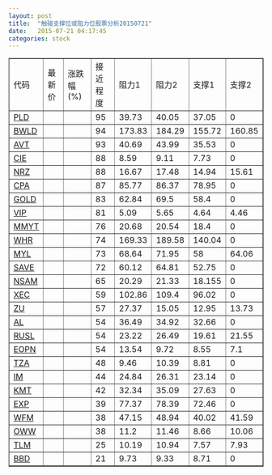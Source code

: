 ```yaml
---
layout: post
title:  "触碰支撑位或阻力位股票分析20150721"
date:   2015-07-21 04:17:45
categories: stock
---
```

<script type="text/javascript">
var stockList = []
stockList.push('gb_pld');
stockList.push('gb_bwld');
stockList.push('gb_avt');
stockList.push('gb_cie');
stockList.push('gb_nrz');
stockList.push('gb_cpa');
stockList.push('gb_gold');
stockList.push('gb_vip');
stockList.push('gb_mmyt');
stockList.push('gb_whr');
stockList.push('gb_myl');
stockList.push('gb_save');
stockList.push('gb_nsam');
stockList.push('gb_xec');
stockList.push('gb_zu');
stockList.push('gb_al');
stockList.push('gb_rusl');
stockList.push('gb_eopn');
stockList.push('gb_tza');
stockList.push('gb_im');
stockList.push('gb_kmt');
stockList.push('gb_exp');
stockList.push('gb_wfm');
stockList.push('gb_oww');
stockList.push('gb_tlm');
stockList.push('gb_bbd');
</script>
<table border="1">
 <tr>
 <td>代码</td>
 <td>最新价</td>
 <td>涨跌幅(%)</td>
 <td>接近程度</td>
 <td>阻力1</td>
 <td>阻力2</td>
 <td>支撑1</td>
 <td>支撑2</td>
</tr>
  <tr id="pld" class="red">
  <td><a href="http://stock.finance.sina.com.cn/usstock/quotes/PLD.html" target="_blank">PLD</a></td><td></td><td></td><td>95</td><td>39.73</td><td>40.05</td><td>37.05</td><td>0</td></tr>
  <tr id="bwld" class="red">
  <td><a href="http://stock.finance.sina.com.cn/usstock/quotes/BWLD.html" target="_blank">BWLD</a></td><td></td><td></td><td>94</td><td>173.83</td><td>184.29</td><td>155.72</td><td>160.85</td></tr>
  <tr id="avt" class="red">
  <td><a href="http://stock.finance.sina.com.cn/usstock/quotes/AVT.html" target="_blank">AVT</a></td><td></td><td></td><td>93</td><td>40.69</td><td>43.99</td><td>35.53</td><td>0</td></tr>
  <tr id="cie" class="green">
  <td><a href="http://stock.finance.sina.com.cn/usstock/quotes/CIE.html" target="_blank">CIE</a></td><td></td><td></td><td>88</td><td>8.59</td><td>9.11</td><td>7.73</td><td>0</td></tr>
  <tr id="nrz" class="green">
  <td><a href="http://stock.finance.sina.com.cn/usstock/quotes/NRZ.html" target="_blank">NRZ</a></td><td></td><td></td><td>88</td><td>16.67</td><td>17.48</td><td>14.94</td><td>15.61</td></tr>
  <tr id="cpa" class="green">
  <td><a href="http://stock.finance.sina.com.cn/usstock/quotes/CPA.html" target="_blank">CPA</a></td><td></td><td></td><td>87</td><td>85.77</td><td>86.37</td><td>78.95</td><td>0</td></tr>
  <tr id="gold" class="green">
  <td><a href="http://stock.finance.sina.com.cn/usstock/quotes/GOLD.html" target="_blank">GOLD</a></td><td></td><td></td><td>83</td><td>62.84</td><td>69.5</td><td>58.4</td><td>0</td></tr>
  <tr id="vip" class="red">
  <td><a href="http://stock.finance.sina.com.cn/usstock/quotes/VIP.html" target="_blank">VIP</a></td><td></td><td></td><td>81</td><td>5.09</td><td>5.65</td><td>4.64</td><td>4.46</td></tr>
  <tr id="mmyt" class="red">
  <td><a href="http://stock.finance.sina.com.cn/usstock/quotes/MMYT.html" target="_blank">MMYT</a></td><td></td><td></td><td>76</td><td>20.68</td><td>20.54</td><td>18.4</td><td>0</td></tr>
  <tr id="whr" class="red">
  <td><a href="http://stock.finance.sina.com.cn/usstock/quotes/WHR.html" target="_blank">WHR</a></td><td></td><td></td><td>74</td><td>169.33</td><td>189.58</td><td>140.04</td><td>0</td></tr>
  <tr id="myl" class="red">
  <td><a href="http://stock.finance.sina.com.cn/usstock/quotes/MYL.html" target="_blank">MYL</a></td><td></td><td></td><td>73</td><td>68.64</td><td>71.95</td><td>58</td><td>64.06</td></tr>
  <tr id="save" class="red">
  <td><a href="http://stock.finance.sina.com.cn/usstock/quotes/SAVE.html" target="_blank">SAVE</a></td><td></td><td></td><td>72</td><td>60.12</td><td>64.81</td><td>52.75</td><td>0</td></tr>
  <tr id="nsam" class="green">
  <td><a href="http://stock.finance.sina.com.cn/usstock/quotes/NSAM.html" target="_blank">NSAM</a></td><td></td><td></td><td>65</td><td>20.29</td><td>21.33</td><td>18.155</td><td>0</td></tr>
  <tr id="xec" class="red">
  <td><a href="http://stock.finance.sina.com.cn/usstock/quotes/XEC.html" target="_blank">XEC</a></td><td></td><td></td><td>59</td><td>102.86</td><td>109.4</td><td>96.02</td><td>0</td></tr>
  <tr id="zu" class="green">
  <td><a href="http://stock.finance.sina.com.cn/usstock/quotes/ZU.html" target="_blank">ZU</a></td><td></td><td></td><td>57</td><td>27.37</td><td>15.05</td><td>12.95</td><td>13.73</td></tr>
  <tr id="al" class="red">
  <td><a href="http://stock.finance.sina.com.cn/usstock/quotes/AL.html" target="_blank">AL</a></td><td></td><td></td><td>54</td><td>36.49</td><td>34.92</td><td>32.66</td><td>0</td></tr>
  <tr id="rusl" class="green">
  <td><a href="http://stock.finance.sina.com.cn/usstock/quotes/RUSL.html" target="_blank">RUSL</a></td><td></td><td></td><td>54</td><td>23.22</td><td>26.49</td><td>19.61</td><td>21.55</td></tr>
  <tr id="eopn" class="green">
  <td><a href="http://stock.finance.sina.com.cn/usstock/quotes/EOPN.html" target="_blank">EOPN</a></td><td></td><td></td><td>54</td><td>13.54</td><td>9.72</td><td>8.55</td><td>7.1</td></tr>
  <tr id="tza" class="red">
  <td><a href="http://stock.finance.sina.com.cn/usstock/quotes/TZA.html" target="_blank">TZA</a></td><td></td><td></td><td>48</td><td>9.46</td><td>10.39</td><td>8.81</td><td>0</td></tr>
  <tr id="im" class="red">
  <td><a href="http://stock.finance.sina.com.cn/usstock/quotes/IM.html" target="_blank">IM</a></td><td></td><td></td><td>44</td><td>24.84</td><td>26.31</td><td>23.14</td><td>0</td></tr>
  <tr id="kmt" class="green">
  <td><a href="http://stock.finance.sina.com.cn/usstock/quotes/KMT.html" target="_blank">KMT</a></td><td></td><td></td><td>42</td><td>32.34</td><td>35.09</td><td>27.63</td><td>0</td></tr>
  <tr id="exp" class="red">
  <td><a href="http://stock.finance.sina.com.cn/usstock/quotes/EXP.html" target="_blank">EXP</a></td><td></td><td></td><td>39</td><td>77.37</td><td>78.39</td><td>72.46</td><td>0</td></tr>
  <tr id="wfm" class="green">
  <td><a href="http://stock.finance.sina.com.cn/usstock/quotes/WFM.html" target="_blank">WFM</a></td><td></td><td></td><td>38</td><td>47.15</td><td>48.94</td><td>40.02</td><td>41.59</td></tr>
  <tr id="oww" class="red">
  <td><a href="http://stock.finance.sina.com.cn/usstock/quotes/OWW.html" target="_blank">OWW</a></td><td></td><td></td><td>38</td><td>11.2</td><td>11.46</td><td>8.66</td><td>10.06</td></tr>
  <tr id="tlm" class="green">
  <td><a href="http://stock.finance.sina.com.cn/usstock/quotes/TLM.html" target="_blank">TLM</a></td><td></td><td></td><td>25</td><td>10.19</td><td>10.94</td><td>7.57</td><td>7.93</td></tr>
  <tr id="bbd" class="green">
  <td><a href="http://stock.finance.sina.com.cn/usstock/quotes/BBD.html" target="_blank">BBD</a></td><td></td><td></td><td>21</td><td>9.73</td><td>9.33</td><td>8.71</td><td>0</td></tr>
</table>
